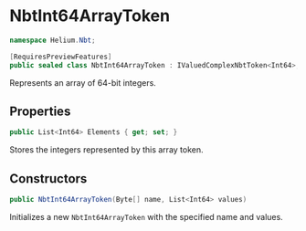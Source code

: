 # NbtInt64ArrayToken

~~~cs
namespace Helium.Nbt;

[RequiresPreviewFeatures]
public sealed class NbtInt64ArrayToken : IValuedComplexNbtToken<Int64>, IList<Int64>
~~~

Represents an array of 64-bit integers.

## Properties

~~~cs
public List<Int64> Elements { get; set; }
~~~

Stores the integers represented by this array token.

## Constructors

~~~cs
public NbtInt64ArrayToken(Byte[] name, List<Int64> values)
~~~

Initializes a new `NbtInt64ArrayToken` with the specified name and values.